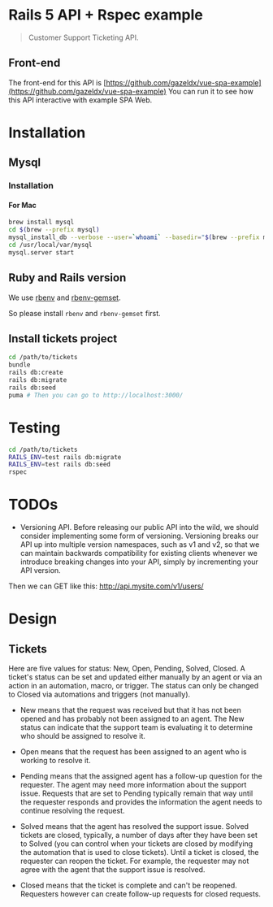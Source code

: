 # Rails 5 API + Rspec example

> Customer Support Ticketing API.

## Front-end
The front-end for this API is [https://github.com/gazeldx/vue-spa-example](https://github.com/gazeldx/vue-spa-example)
You can run it to see how this API interactive with example SPA Web.

# Installation
## Mysql
### Installation
#### For Mac
```bash
brew install mysql
cd $(brew --prefix mysql)
mysql_install_db --verbose --user=`whoami` --basedir="$(brew --prefix mysql)" --datadir=/usr/local/var/mysql
cd /usr/local/var/mysql
mysql.server start
```

## Ruby and Rails version
We use [rbenv](https://github.com/rbenv/rbenv) and [rbenv-gemset](https://github.com/jf/rbenv-gemset).

So please install `rbenv` and `rbenv-gemset` first.

## Install tickets project
```bash
cd /path/to/tickets
bundle
rails db:create
rails db:migrate
rails db:seed
puma # Then you can go to http://localhost:3000/
```

# Testing
```bash
cd /path/to/tickets
RAILS_ENV=test rails db:migrate
RAILS_ENV=test rails db:seed
rspec
```

# TODOs
* Versioning API. Before releasing our public API into the wild, we should consider implementing some form of versioning. Versioning breaks our API up into multiple version namespaces, such as v1 and v2, so that we can maintain backwards compatibility for existing clients whenever we introduce breaking changes into your API, simply by incrementing your API version.

Then we can GET like this: http://api.mysite.com/v1/users/

# Design
## Tickets
Here are five values for status: New, Open, Pending, Solved, Closed. A ticket's status can be set and updated either manually by an agent or via an action in an automation, macro, or trigger. The status can only be changed to Closed via automations and triggers (not manually).

* New means that the request was received but that it has not been opened and has probably not been assigned to an agent. The New status can indicate that the support team is evaluating it to determine who should be assigned to resolve it.

* Open means that the request has been assigned to an agent who is working to resolve it.

* Pending means that the assigned agent has a follow-up question for the requester. The agent may need more information about the support issue. Requests that are set to Pending typically remain that way until the requester responds and provides the information the agent needs to continue resolving the request.

* Solved means that the agent has resolved the support issue. Solved tickets are closed, typically, a number of days after they have been set to Solved (you can control when your tickets are closed by modifying the automation that is used to close tickets). Until a ticket is closed, the requester can reopen the ticket. For example, the requester may not agree with the agent that the support issue is resolved.

* Closed means that the ticket is complete and can't be reopened. Requesters however can create follow-up requests for closed requests.
